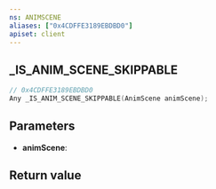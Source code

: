 ```yaml
---
ns: ANIMSCENE
aliases: ["0x4CDFFE3189EBDBD0"]
apiset: client
---
```

## _IS_ANIM_SCENE_SKIPPABLE

```c
// 0x4CDFFE3189EBDBD0
Any _IS_ANIM_SCENE_SKIPPABLE(AnimScene animScene);
```


## Parameters
* **animScene**:

## Return value

